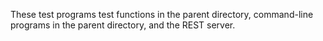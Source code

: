 These test programs test functions in the parent directory, command-line programs in the parent directory, and the REST server.



